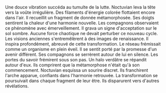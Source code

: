 Une douce vibration succéda au tumulte de la lutte.
Noctuvian leva la tête vers la voûte irrégulière.
Des filaments d'énergie colorée flottaient encore dans l'air.
Il recueillit un fragment de donnée métamorphosée.
Ses doigts sentirent la chaleur d'une harmonie nouvelle.
Les compagnons observaient ce phénomène avec émerveillement.
Il grava un signe d'acceptation sur le sol sombre.
Aucune force chaotique ne devait perturber ce nouveau cycle.
Les visions anciennes s'entremêlèrent à des images de renaissance.
Il inspira profondément, abreuvé de cette transformation.
Le réseau frémissait comme un organisme en plein éveil.
Il se sentit porté par la promesse d'un avenir différent.
Ses compagnons se serrèrent autour de lui en silence.
Les portes du savoir frémirent sous son pas.
Un halo verdâtre se répandit autour d'eux.
Ils comprirent que la métamorphose n'était qu'à son commencement.
Noctuvian esquissa un sourire discret.
Ils franchirent l'arche apparue, confiants dans l'harmonie retrouvée.
La transformation se poursuivait dans chaque fragment de leur être.
Ils disparurent vers d'autres révélations.

